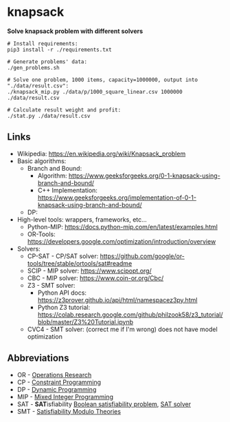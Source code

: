 # knapsack
**Solve knapsack problem with different solvers**


```shell
# Install requirements:
pip3 install -r ./requirements.txt

# Generate problems' data:
./gen_problems.sh

# Solve one problem, 1000 items, capacity=1000000, output into "./data/result.csv":
./knapsack_mip.py ./data/p/1000_square_linear.csv 1000000 ./data/result.csv

# Calculate result weight and profit:
./stat.py ./data/result.csv
```


## Links

* Wikipedia: https://en.wikipedia.org/wiki/Knapsack_problem
* Basic algorithms:
  * Branch and Bound:
    * Algorithm: https://www.geeksforgeeks.org/0-1-knapsack-using-branch-and-bound/
    * C++ Implementation: https://www.geeksforgeeks.org/implementation-of-0-1-knapsack-using-branch-and-bound/
  * DP:
* High-level tools: wrappers, frameworks, etc...
  * Python-MIP: https://docs.python-mip.com/en/latest/examples.html
  * OR-Tools: https://developers.google.com/optimization/introduction/overview
* Solvers:
  * CP-SAT - CP/SAT solver: https://github.com/google/or-tools/tree/stable/ortools/sat#readme
  * SCIP - MIP solver: https://www.scipopt.org/
  * CBC - MIP solver: https://www.coin-or.org/Cbc/
  * Z3 - SMT solver:
    * Python API docs: https://z3prover.github.io/api/html/namespacez3py.html
    * Python Z3 tutorial: https://colab.research.google.com/github/philzook58/z3_tutorial/blob/master/Z3%20Tutorial.ipynb
  * CVC4 - SMT solver: (correct me if I'm wrong) does not have model optimization


## Abbreviations

* OR - [Operations Research](https://en.wikipedia.org/wiki/Operations_research)
* CP - [Constraint Programming](https://en.wikipedia.org/wiki/Constraint_programming)
* DP - [Dynamic Programming](https://en.wikipedia.org/wiki/Dynamic_programming)
* MIP - [Mixed Integer Programming](https://en.wikipedia.org/wiki/Integer_programming)
* SAT - **SAT**isfiability [Boolean satisfiability problem](https://en.wikipedia.org/wiki/Boolean_satisfiability_problem), [SAT solver](https://en.wikipedia.org/wiki/SAT_solver)
* SMT - [Satisfiability Modulo Theories](https://en.wikipedia.org/wiki/Satisfiability_modulo_theories)

